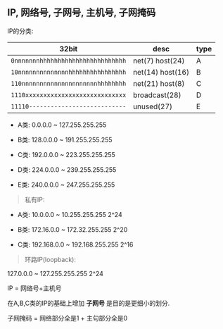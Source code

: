 ## IP, 网络号, 子网号, 主机号, 子网掩码

IP的分类:

|  32bit | desc | type |
|  --- | --- | --- |
| `0nnnnnnnhhhhhhhhhhhhhhhhhhhhhhhh` | net(7)  host(24) | A | 
| `10nnnnnnnnnnnnnnhhhhhhhhhhhhhhhh` | net(14) host(16) | B |
| `110nnnnnnnnnnnnnnnnnnnnnhhhhhhhh` | net(21) host(8)  | C |
| `1110xxxxxxxxxxxxxxxxxxxxxxxxxxxx` | broadcast(28)    | D |
| `11110---------------------------` | unused(27)       | E |

- A类: 0.0.0.0 ~ 127.255.255.255       

- B类: 128.0.0.0 ~ 191.255.255.255

- C类: 192.0.0.0  ~ 223.255.255.255

- D类: 224.0.0.0  ~ 239.255.255.255

- E类: 240.0.0.0  ~ 247.255.255.255

> 私有IP:

- A类: 10.0.0.0   ~ 10.255.255.255     2^24

- B类: 172.16.0.0  ~ 172.32.255.255    2^20

- C类: 192.168.0.0 ~ 192.168.255.255   2^16

> 环路IP(loopback):

127.0.0.0 ~ 127.255.255.255         2^24

IP = 网络号+主机号

在A,B,C类的IP的基础上增加 **子网号** 是目的是更细小的划分.

子网掩码 = 网络部分全是1 + 主句部分全是0
